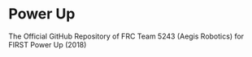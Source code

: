 # Power Up
The Official GitHub Repository of FRC Team 5243 (Aegis Robotics) for FIRST Power Up (2018)
